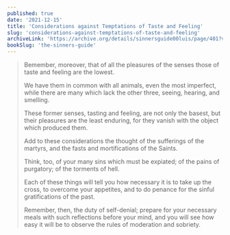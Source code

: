 ```yaml
---
published: true
date: '2021-12-15'
title: 'Considerations against Temptations of Taste and Feeling'
slug: 'considerations-against-temptations-of-taste-and-feeling'
archiveLink: 'https://archive.org/details/sinnersguide00luis/page/401?view=theater'
bookSlug: 'the-sinners-guide'
---
```


> Bemember, moreover, that of all the pleasures of the senses those of taste and feeling are the lowest.
> 
> We have them in common with all animals, even the most imperfect, while there are many which lack the other three, seeing, hearing, and smelling.
> 
> These former senses, tasting and feeling, are not only the basest, but their pleasures are the least enduring, for they vanish with the object which produced them.
> 
> Add to these considerations the thought of the sufferings of the martyrs, and the fasts and mortifications of the Saints.
> 
> Think, too, of your many sins which must be expiated; of the pains of purgatory; of the torments of hell.
> 
> Each of these things will tell you how necessary it is to take up the cross, to overcome your appetites, and to do penance for the sinful gratifications of the past.
> 
> Remember, then, the duty of self-denial; prepare for your necessary meals with such reflections before your mind, and you will see how easy it will be to observe the rules of moderation and sobriety.